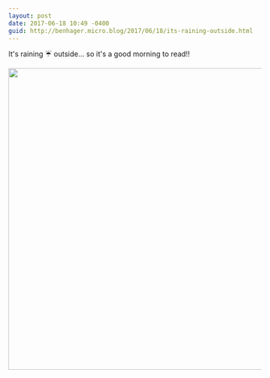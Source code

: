 ```yaml
---
layout: post
date: 2017-06-18 10:49 -0400
guid: http://benhager.micro.blog/2017/06/18/its-raining-outside.html
---
```

It's raining ☔️ outside... so it's a good morning to read!!

<img src="http://benhager.micro.blog/uploads/2017/7e712cc524.jpg" width="600" height="600" style="height: auto" />
